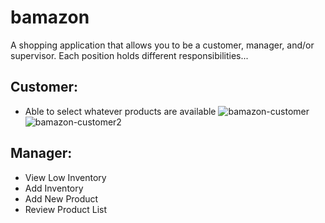 # bamazon

A shopping application that allows you to be a customer, manager, and/or supervisor. 
Each position holds different responsibilities...

## Customer:
- Able to select whatever products are available
![bamazon-customer](https://user-images.githubusercontent.com/40511023/48035206-76085880-e128-11e8-832a-b86d9c1d7420.PNG)
![bamazon-customer2](https://user-images.githubusercontent.com/40511023/48035209-77d21c00-e128-11e8-80b5-feda64bf322d.PNG)

## Manager:
- View Low Inventory
- Add Inventory 
- Add New Product
- Review Product List
